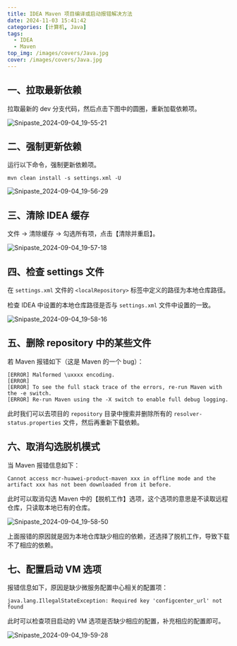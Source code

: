 ```yaml
---
title: IDEA Maven 项目编译或启动报错解决方法
date: 2024-11-03 15:41:42
categories: [计算机, Java]
tags:
  - IDEA
  - Maven
top_img: /images/covers/Java.jpg
cover: /images/covers/Java.jpg
---
```


## 一、拉取最新依赖

拉取最新的 dev 分支代码，然后点击下图中的圆圈，重新加载依赖项。

![Snipaste_2024-09-04_19-55-21](images/Java/Snipaste_2024-09-04_19-55-21.png)

## 二、强制更新依赖

运行以下命令，强制更新依赖项。

```
mvn clean install -s settings.xml -U
```

![Snipaste_2024-09-04_19-56-29](images/Java/Snipaste_2024-09-04_19-56-29.png)

## 三、清除 IDEA 缓存

文件 -> 清除缓存 -> 勾选所有项，点击【清除并重启】。

![Snipaste_2024-09-04_19-57-18](images/Java/Snipaste_2024-09-04_19-57-18.png)

## 四、检查 settings 文件

在 `settings.xml` 文件的 `<localRepository>` 标签中定义的路径为本地仓库路径。

检查 IDEA 中设置的本地仓库路径是否与 `settings.xml` 文件中设置的一致。

![Snipaste_2024-09-04_19-58-16](images/Java/Snipaste_2024-09-04_19-58-16.png)

## 五、删除 repository 中的某些文件

若 Maven 报错如下（这是 Maven 的一个 bug）：

```
[ERROR] Malformed \uxxxx encoding.
[ERROR] 
[ERROR] To see the full stack trace of the errors, re-run Maven with the -e switch.
[ERROR] Re-run Maven using the -X switch to enable full debug logging.
```

此时我们可以去项目的 `repository` 目录中搜索并删除所有的 `resolver-status.properties` 文件，然后再重新下载依赖。

## 六、取消勾选脱机模式

当 Maven 报错信息如下：

```
Cannot access mcr-huawei-product-maven xxx in offline mode and the artifact xxx has not been downloaded from it before.
```

此时可以取消勾选 Maven 中的【脱机工作】选项，这个选项的意思是不读取远程仓库，只读取本地已有的仓库。

![Snipaste_2024-09-04_19-58-50](images/Java/Snipaste_2024-09-04_19-58-50.png)

上面报错的原因就是因为本地仓库缺少相应的依赖，还选择了脱机工作，导致下载不了相应的依赖。

## 七、配置启动 VM 选项

报错信息如下，原因是缺少微服务配置中心相关的配置项：

```
java.lang.IllegalStateException: Required key 'configcenter_url' not found
```

此时可以检查项目启动的 VM 选项是否缺少相应的配置，补充相应的配置即可。

![Snipaste_2024-09-04_19-59-28](images/Java/Snipaste_2024-09-04_19-59-28.png)
